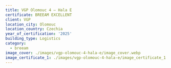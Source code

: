 ```yaml
---
title: VGP Olomouc 4 – Hala E
certificate: BREEAM EXCELLENT
client: VGP
location_city: Olomouc
location_country: Czechia
year_of_certification: '2025'
building_type: Logistics
category:
  - breeam
image_cover: ./images/vgp-olomouc-4-hala-e/image_cover.webp
image_certificate_1: ./images/vgp-olomouc-4-hala-e/image_certificate_1.webp
---
```


